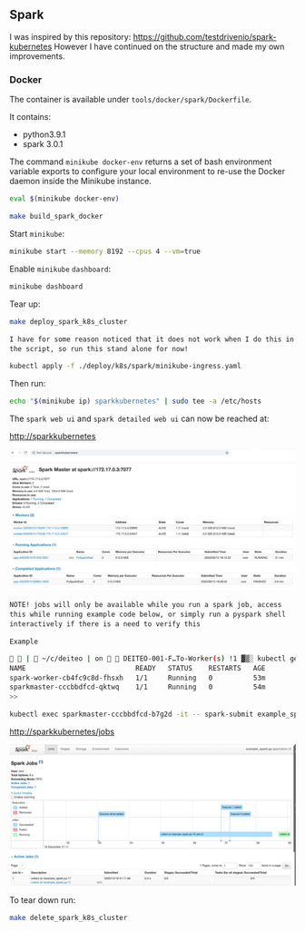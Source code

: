 ## Spark

I was inspired by this repository: https://github.com/testdrivenio/spark-kubernetes
However I have continued on the structure and made my own improvements.

### Docker

The container is available under `tools/docker/spark/Dockerfile`.

It contains:

* python3.9.1
* spark 3.0.1

The command `minikube docker-env` returns a set of bash environment variable exports to configure
your local environment to re-use the Docker daemon inside the Minikube instance.
```bash
eval $(minikube docker-env)
```

```bash
make build_spark_docker
```

Start `minikube`:
```bash
minikube start --memory 8192 --cpus 4 --vm=true
```

Enable `minikube` `dashboard`:
```bash
minikube dashboard
```

Tear up:
```bash
make deploy_spark_k8s_cluster
```

`I have for some reason noticed that it does not work when I do this in the script, so run this
stand alone for now!`

```bash
kubectl apply -f ./deploy/k8s/spark/minikube-ingress.yaml
```

Then run:

```bash
echo "$(minikube ip) sparkkubernetes" | sudo tee -a /etc/hosts
```

The `spark web ui` and `spark detailed web ui` can now be reached at:

[http://sparkkubernetes](http://sparkkubernetes/)

![alt text](img/sparkui.png)

`NOTE! jobs will only be available while you run a spark job, access this while running example
code below, or simply run a pyspark shell interactively if there is a need to verify this`

`Example`

```bash
  |  ~/c/deiteo | on   DEITEO-001-F…To-Worker(s) !1 ▓▒░ kubectl get pods
NAME                           READY   STATUS    RESTARTS   AGE
spark-worker-cb4fc9c8d-fhsxh   1/1     Running   0          53m
sparkmaster-cccbbdfcd-qktwq    1/1     Running   0          54m
>>
```

```bash
kubectl exec sparkmaster-cccbbdfcd-b7g2d -it -- spark-submit example_spark.py --config deiteo.yaml --local False
```

[http://sparkkubernetes/jobs](http://sparkkubernetes/jobs)

![alt text](img/detailedsparkexecutors.png)

To tear down run:
```bash
make delete_spark_k8s_cluster
```
